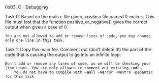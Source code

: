 0x03. C - Debugging

Task 0: Based on the main.c file given, create a file named 0-main.c. This file must test that the function positive_or_negative() gives the correct output when given a case of 0.

    You are not allowed to add or remove lines of code, you may change only one line in this task.

Task 1: Copy this main file. Comment out (don’t delete it!) the part of the code that is causing the output to go into an infinite loop.

    Don’t add or remove any lines of code, as we will be checking your line count. You are only allowed to comment out existing code.
        You do not have to compile with -Wall -Werror -Wextra -pedantic for this task

